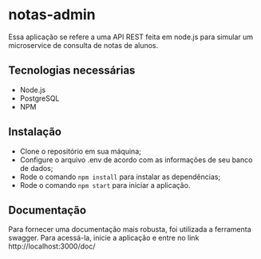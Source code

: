 # notas-admin

Essa aplicação se refere a uma API REST feita em node.js para simular um microservice de consulta de notas de alunos.

## Tecnologias necessárias 

- Node.js
- PostgreSQL
- NPM

## Instalação
- Clone o repositório em sua máquina;
- Configure o arquivo .env de acordo com as informações de seu banco de dados;
- Rode o comando `npm install` para instalar as dependências;
- Rode o comando `npm start` para iniciar a aplicação.

## Documentação

Para fornecer uma documentação mais robusta, foi utilizada a ferramenta swagger. Para acessá-la, inicie a aplicação e entre no link http://localhost:3000/doc/

